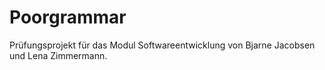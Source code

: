 # Poorgrammar
Prüfungsprojekt für das Modul Softwareentwicklung von Bjarne Jacobsen und Lena Zimmermann.
